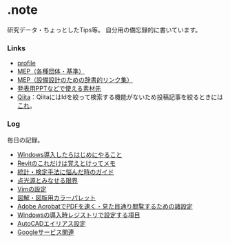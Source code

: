 # .note

研究データ・ちょっとしたTips等。
自分用の備忘録的に書いています。

### Links
* [profile](profile.md)
* [MEP（各種団体・基準）](mep.md)
* [MEP（設備設計のための辞書的リンク集）](advice.md)
* [発表用PPTなどで使える素材先](material.md)
* [Qiita](https://qiita.com/Daisuke_MMM)：QiitaにはIdを絞って検索する機能がないため投稿記事を絞るときには[これ](https://qiigle.com/)。

### Log
毎日の記録。

* [Windows導入したらはじめにやること](tip210416.md)
* [Revitのこれだけは覚えとけってメモ](tip210415.md)
* [統計・検定手法に悩んだ時のガイド](tip210301.md)
* [点光源とみなせる限界](tip201210.md)
* [Vimの設定](tip201204.md)
* [図解・図版用カラーパレット](tip201203.md)
* [Adobe AcrobatでPDFを速く・見た目通り閲覧するための諸設定](tip201202.md)
* [Windowsの導入時レジストリで設定する項目](tip201201.md)
* [AutoCADエイリアス設定](tip201128.md)
* [Googleサービス関連](tip201124.md)
